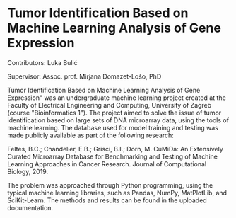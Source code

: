 # Tumor Identification Based on Machine Learning Analysis of Gene Expression

Contributors: Luka Bulić

Supervisor: Assoc. prof. Mirjana Domazet-Lošo, PhD

Tumor Identification Based on Machine Learning Analysis of Gene Expression" was an undergraduate machine learning project created at the Faculty of Electrical Engineering and Computing, University of Zagreb (course "Bioinformatics 1"). The project aimed to solve the issue of tumor identification based on large sets of DNA microarray data, using the tools of machine learning. The database used for model training and testing was made publicly available as part of the following research:

Feltes, B.C.; Chandelier, E.B.; Grisci, B.I.; Dorn, M. CuMiDa: An Extensively Curated Microarray Database for Benchmarking and Testing of Machine Learning Approaches in Cancer Research. Journal of Computational Biology, 2019.

The problem was approached through Python programming, using the typical machine learning libraries, such as Pandas, NumPy, MatPlotLib, and SciKit-Learn. The methods and results can be found in the uploaded documentation.
